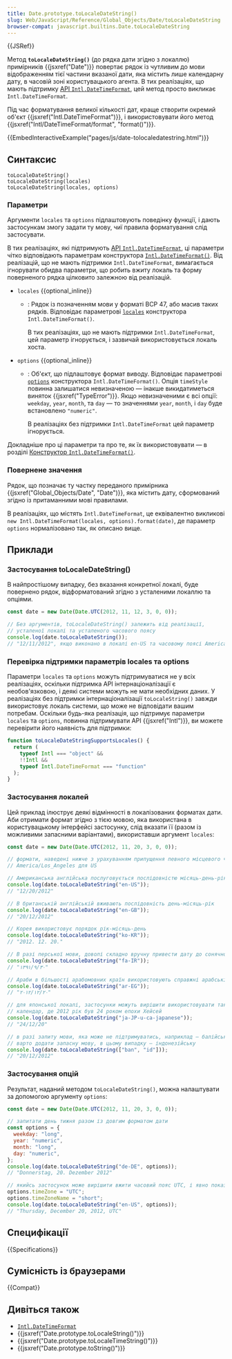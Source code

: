 ```yaml
---
title: Date.prototype.toLocaleDateString()
slug: Web/JavaScript/Reference/Global_Objects/Date/toLocaleDateString
browser-compat: javascript.builtins.Date.toLocaleDateString
---
```


{{JSRef}}

Метод **`toLocaleDateString()`** (до рядка дати згідно з локаллю) примірників {{jsxref("Date")}} повертає рядок із чутливим до мови відображенням тієї частини вказаної дати, яка містить лише календарну дату, в часовій зоні користувацького агента. В тих реалізаціях, що мають підтримку [API `Intl.DateTimeFormat`](/uk/docs/Web/JavaScript/Reference/Global_Objects/Intl/DateTimeFormat), цей метод просто викликає `Intl.DateTimeFormat`.

Під час форматування великої кількості дат, краще створити окремий об'єкт {{jsxref("Intl.DateTimeFormat")}}, і використовувати його метод {{jsxref("Intl/DateTimeFormat/format", "format()")}}.

{{EmbedInteractiveExample("pages/js/date-tolocaledatestring.html")}}

## Синтаксис

```js-nolint
toLocaleDateString()
toLocaleDateString(locales)
toLocaleDateString(locales, options)
```

### Параметри

Аргументи `locales` та `options` підлаштовують поведінку функції, і дають застосункам змогу задати ту мову, чиї правила форматування слід застосувати.

В тих реалізаціях, які підтримують [API `Intl.DateTimeFormat`](/uk/docs/Web/JavaScript/Reference/Global_Objects/Intl/DateTimeFormat), ці параметри чітко відповідають параметрам конструктора [`Intl.DateTimeFormat()`](/uk/docs/Web/JavaScript/Reference/Global_Objects/Intl/DateTimeFormat/DateTimeFormat). Від реалізацій, що не мають підтримки `Intl.DateTimeFormat`, вимагається ігнорувати обидва параметри, що робить вжиту локаль та форму поверненого рядка цілковито залежною від реалізацій.

- `locales` {{optional_inline}}

  - : Рядок із позначенням мови у форматі BCP 47, або масив таких рядків. Відповідає параметрові [`locales`](/uk/docs/Web/JavaScript/Reference/Global_Objects/Intl/DateTimeFormat/DateTimeFormat#locales) конструктора `Intl.DateTimeFormat()`.

    В тих реалізаціях, що не мають підтримки `Intl.DateTimeFormat`, цей параметр ігнорується, і зазвичай використовується локаль хоста.

- `options` {{optional_inline}}

  - : Об'єкт, що підлаштовує формат виводу. Відповідає параметрові [`options`](/uk/docs/Web/JavaScript/Reference/Global_Objects/Intl/DateTimeFormat/DateTimeFormat#options) конструктора `Intl.DateTimeFormat()`. Опція `timeStyle` повинна залишатися невизначеною — інакше викидатиметься виняток {{jsxref("TypeError")}}. Якщо невизначеними є всі опції: `weekday`, `year`, `month`, та `day` — то значеннями `year`, `month`, і `day` буде встановлено `"numeric"`.

    В реалізаціях без підтримки `Intl.DateTimeFormat` цей параметр ігнорується.

Докладніше про ці параметри та про те, як їх використовувати — в розділі [Конструктор `Intl.DateTimeFormat()`](/uk/docs/Web/JavaScript/Reference/Global_Objects/Intl/DateTimeFormat/DateTimeFormat).

### Повернене значення

Рядок, що позначає ту частку переданого примірника {{jsxref("Global_Objects/Date", "Date")}}, яка містить дату, сформований згідно із притаманними мові правилами.

В реалізаціях, що містять `Intl.DateTimeFormat`, це еквівалентно викликові `new Intl.DateTimeFormat(locales, options).format(date)`, де параметр `options` нормалізовано так, як описано вище.

## Приклади

### Застосування toLocaleDateString()

В найпростішому випадку, без вказання конкретної локалі, буде повернено рядок, відформатований згідно з усталеними локаллю та опціями.

```js
const date = new Date(Date.UTC(2012, 11, 12, 3, 0, 0));

// Без аргументів, toLocaleDateString() залежить від реалізації,
// усталеної локалі та усталеного часового поясу
console.log(date.toLocaleDateString());
// "12/11/2012", якщо виконано в локалі en-US та часовому поясі America/Los_Angeles
```

### Перевірка підтримки параметрів locales та options

Параметри `locales` та `options` можуть підтримуватися не у всіх реалізаціях, оскільки підтримка API інтернаціоналізації є необов'язковою, і деякі системи можуть не мати необхідних даних. У реалізаціях без підтримки інтернаціоналізації `toLocaleString()` завжди використовує локаль системи, що може не відповідати вашим потребам. Оскільки будь-яка реалізація, що підтримує параметри `locales` та `options`, повинна підтримувати API {{jsxref("Intl")}}, ви можете перевірити його наявність для підтримки:

```js
function toLocaleDateStringSupportsLocales() {
  return (
    typeof Intl === "object" &&
    !!Intl &&
    typeof Intl.DateTimeFormat === "function"
  );
}
```

### Застосування локалей

Цей приклад ілюструє деякі відмінності в локалізованих форматах дати.
Аби отримати формат згідно з тією мовою, яка використана в користувацькому інтерфейсі застосунку, слід вказати її (разом із можливими запасними варіантами), використавши аргумент `locales`:

```js
const date = new Date(Date.UTC(2012, 11, 20, 3, 0, 0));

// формати, наведені нижче з урахуванням припущення певного місцевого часового поясу локалі;
// America/Los_Angeles для US

// Американська англійська послуговується послідовністю місяць-день-рік
console.log(date.toLocaleDateString("en-US"));
// "12/20/2012"

// В британській англійській вживають послідовність день-місяць-рік
console.log(date.toLocaleDateString("en-GB"));
// "20/12/2012"

// Корея використовує порядок рік-місяць-день
console.log(date.toLocaleDateString("ko-KR"));
// "2012. 12. 20."

// В разі перської мови, доволі складно вручну привести дату до сонячної хіджрі
console.log(date.toLocaleDateString("fa-IR"));
// "۱۳۹۱/۹/۳۰"

// Араби в більшості арабомовних країн використовують справжні арабські цифри
console.log(date.toLocaleDateString("ar-EG"));
// "٢٠‏/١٢‏/٢٠١٢"

// для японської локалі, застосунки можуть вирішити використовувати такий японський
// календар, де 2012 рік був 24 роком епохи Хейсей
console.log(date.toLocaleDateString("ja-JP-u-ca-japanese"));
// "24/12/20"

// в разі запиту мови, яка може не підтримуватись, наприклад — балійської,
// варто додати запасну мову, в цьому випадку — індонезійську
console.log(date.toLocaleDateString(["ban", "id"]));
// "20/12/2012"
```

### Застосування опцій

Результат, наданий методом `toLocaleDateString()`, можна налаштувати за допомогою аргументу `options`:

```js
const date = new Date(Date.UTC(2012, 11, 20, 3, 0, 0));

// запитати день тижня разом із довгим форматом дати
const options = {
  weekday: "long",
  year: "numeric",
  month: "long",
  day: "numeric",
};
console.log(date.toLocaleDateString("de-DE", options));
// "Donnerstag, 20. Dezember 2012"

// якийсь застосунок може вирішити вжити часовий пояс UTC, і явно показати це
options.timeZone = "UTC";
options.timeZoneName = "short";
console.log(date.toLocaleDateString("en-US", options));
// "Thursday, December 20, 2012, UTC"
```

## Специфікації

{{Specifications}}

## Сумісність із браузерами

{{Compat}}

## Дивіться також

- [`Intl.DateTimeFormat`](/uk/docs/Web/JavaScript/Reference/Global_Objects/Intl/DateTimeFormat)
- {{jsxref("Date.prototype.toLocaleString()")}}
- {{jsxref("Date.prototype.toLocaleTimeString()")}}
- {{jsxref("Date.prototype.toString()")}}
